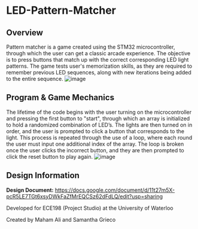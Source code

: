 # LED-Pattern-Matcher

Overview
---------

Pattern matcher is a game created using the STM32 microcontroller, through which the user can get a classic arcade experience. The objective is to press buttons that match up with the correct corresponding LED light patterns. The game tests user's memorization skills, as they are required to remember previous LED sequences, along with new iterations being added to the entire sequence.
![image](https://user-images.githubusercontent.com/50532268/144693007-fcc28f0f-9ae4-40f8-9cf3-56ea3ab9aac7.png)


Program & Game Mechanics
---------------

The lifetime of the code begins with the user turning on the microcontroller and pressing the first button to "start", through which  an array is initialized to hold a randomized combination of LED’s. The lights are then turned on in order, and the user is prompted to click a button that corresponds to the light. This process is repeated through the use of a loop, where each round the user must input one additional index of the array. The loop is broken once the user clicks the incorrect button, and they are then prompted to click the reset button to play again. 
![image](https://user-images.githubusercontent.com/50532268/167529041-83b9c293-ad7e-4d82-856e-d22154b53c94.png)

Design Information
-------------------------


**Design Document:** https://docs.google.com/document/d/11t27m5X-pcR5LE7TGt6xsyDWkFaZfMrEQCSz62dFdLQ/edit?usp=sharing

Developed for ECE198 (Project Studio) at the University of Waterloo

Created by Maham Ali and Samantha Grieco
